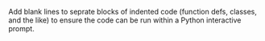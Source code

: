 Add blank lines to seprate blocks of indented code (function defs, classes, and the like) to ensure the code can be run within a Python interactive prompt.
